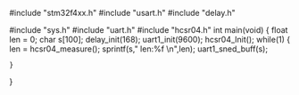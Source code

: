 #include "stm32f4xx.h"
#include "usart.h"
#include "delay.h"

#include "sys.h"
#include "uart.h"
#include "hcsr04.h"
int main(void)
{
	float len = 0;
	char s[100];
	delay_init(168);
	uart1_init(9600);
	hcsr04_Init();
	while(1)
	{
		len = hcsr04_measure();
		sprintf(s,"  len:%f  \n",len);
		uart1_sned_buff(s);
	
	}
	
}